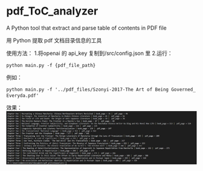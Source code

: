 # pdf_ToC_analyzer
A Python tool that extract and parse table of contents in PDF file

用 Python 提取 pdf 文档目录信息的工具

使用方法：
1.将openai 的 api_key 复制到/src/config.json 里
2.运行：
```
python main.py -f {pdf_file_path}
```
例如：
```
python main.py -f '../pdf_files/Szonyi-2017-The Art of Being Governed_ Everyda.pdf'
```

效果：
![alt text](https://github.com/lusixing2/pdf_ToC_analyzer/blob/main/imgs/ToC_Analyzer_screenshot1.jpg?raw=true)
